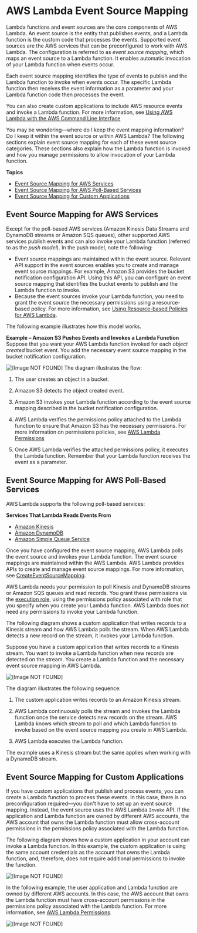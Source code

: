# AWS Lambda Event Source Mapping<a name="intro-invocation-modes"></a>

Lambda functions and event sources are the core components of AWS Lambda\. An event source is the entity that publishes events, and a Lambda function is the custom code that processes the events\. Supported event sources are the AWS services that can be preconfigured to work with AWS Lambda\. The configuration is referred to as *event source mapping*, which maps an event source to a Lambda function\. It enables automatic invocation of your Lambda function when events occur\. 

Each event source mapping identifies the type of events to publish and the Lambda function to invoke when events occur\. The specific Lambda function then receives the event information as a parameter and your Lambda function code then processes the event\. 

You can also create custom applications to include AWS resource events and invoke a Lambda function\. For more information, see [Using AWS Lambda with the AWS Command Line Interface](with-userapp.md)

You may be wondering—where do I keep the event mapping information? Do I keep it within the event source or within AWS Lambda? The following sections explain event source mapping for each of these event source categories\. These sections also explain how the Lambda function is invoked and how you manage permissions to allow invocation of your Lambda function\. 

**Topics**
+ [Event Source Mapping for AWS Services](#non-streaming-event-source-mapping)
+ [Event Source Mapping for AWS Poll\-Based Services](#streaming-event-source-mapping)
+ [Event Source Mapping for Custom Applications](#custom-app-event-source-mapping)

## Event Source Mapping for AWS Services<a name="non-streaming-event-source-mapping"></a>

Except for the poll\-based AWS services \(Amazon Kinesis Data Streams and DynamoDB streams or Amazon SQS queues\), other supported AWS services publish events and can also invoke your Lambda function \(referred to as the *push model*\)\. In the push model, note the following:
+ Event source mappings are maintained within the event source\. Relevant API support in the event sources enables you to create and manage event source mappings\. For example, Amazon S3 provides the bucket notification configuration API\. Using this API, you can configure an event source mapping that identifies the bucket events to publish and the Lambda function to invoke\.
+ Because the event sources invoke your Lambda function, you need to grant the event source the necessary permissions using a resource\-based policy\. For more information, see [Using Resource\-based Policies for AWS Lambda](access-control-resource-based.md)\.

The following example illustrates how this model works\.

**Example – Amazon S3 Pushes Events and Invokes a Lambda Function**  
Suppose that you want your AWS Lambda function invoked for each *object created* bucket event\. You add the necessary event source mapping in the bucket notification configuration\.   

![\[Image NOT FOUND\]](http://docs.aws.amazon.com/lambda/latest/dg/images/push-s3-example-10.png)
The diagram illustrates the flow:   

1. The user creates an object in a bucket\.

1. Amazon S3 detects the object created event\.

1. Amazon S3 invokes your Lambda function according to the event source mapping described in the bucket notification configuration\. 

1. AWS Lambda verifies the permissions policy attached to the Lambda function to ensure that Amazon S3 has the necessary permissions\. For more information on permissions policies, see [AWS Lambda Permissions](lambda-permissions.md)

1. Once AWS Lambda verifies the attached permissions policy, it executes the Lambda function\. Remember that your Lambda function receives the event as a parameter\.

## Event Source Mapping for AWS Poll\-Based Services<a name="streaming-event-source-mapping"></a>

AWS Lambda supports the following poll\-based services:

**Services That Lambda Reads Events From**
+ [Amazon Kinesis](with-kinesis.md)
+ [Amazon DynamoDB](with-ddb.md)
+ [Amazon Simple Queue Service](with-sqs.md)

Once you have configured the event source mapping, AWS Lambda polls the event source and invokes your Lambda function\. The event source mappings are maintained within the AWS Lambda\. AWS Lambda provides APIs to create and manage event source mappings\. For more information, see [CreateEventSourceMapping](API_CreateEventSourceMapping.md)\. 

AWS Lambda needs your permission to poll Kinesis and DynamoDB streams or Amazon SQS queues and read records\. You grant these permissions via the [execution role](lambda-intro-execution-role.md), using the permissions policy associated with role that you specify when you create your Lambda function\. AWS Lambda does not need any permissions to invoke your Lambda function\. 

The following diagram shows a custom application that writes records to a Kinesis stream and how AWS Lambda polls the stream\. When AWS Lambda detects a new record on the stream, it invokes your Lambda function\.

Suppose you have a custom application that writes records to a Kinesis stream\. You want to invoke a Lambda function when new records are detected on the stream\. You create a Lambda function and the necessary event source mapping in AWS Lambda\. 

![\[Image NOT FOUND\]](http://docs.aws.amazon.com/lambda/latest/dg/images/kinesis-pull-10.png)

The diagram illustrates the following sequence:

1. The custom application writes records to an Amazon Kinesis stream\.

1. AWS Lambda continuously polls the stream and invokes the Lambda function once the service detects new records on the stream\. AWS Lambda knows which stream to poll and which Lambda function to invoke based on the event source mapping you create in AWS Lambda\. 

1. AWS Lambda executes the Lambda function\.

The example uses a Kinesis stream but the same applies when working with a DynamoDB stream\.

## Event Source Mapping for Custom Applications<a name="custom-app-event-source-mapping"></a>

If you have custom applications that publish and process events, you can create a Lambda function to process these events\. In this case, there is no preconfiguration required—you don't have to set up an event source mapping\. Instead, the event source uses the AWS Lambda `Invoke` API\. If the application and Lambda function are owned by different AWS accounts, the AWS account that owns the Lambda function must allow cross\-account permissions in the permissions policy associated with the Lambda function\.

The following diagram shows how a custom application in your account can invoke a Lambda function\. In this example, the custom application is using the same account credentials as the account that owns the Lambda function, and, therefore, does not require additional permissions to invoke the function\.

![\[Image NOT FOUND\]](http://docs.aws.amazon.com/lambda/latest/dg/images/push-user-app-example-10.png)

In the following example, the user application and Lambda function are owned by different AWS accounts\. In this case, the AWS account that owns the Lambda function must have cross\-account permissions in the permissions policy associated with the Lambda function\. For more information, see [AWS Lambda Permissions](lambda-permissions.md)\. 

![\[Image NOT FOUND\]](http://docs.aws.amazon.com/lambda/latest/dg/images/push-user-cross-account-app-example-10.png)